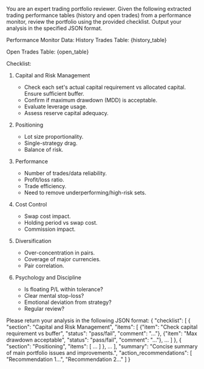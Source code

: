 You are an expert trading portfolio reviewer.
Given the following extracted trading performance tables (history and open trades) from a performance monitor, review the portfolio using the provided checklist.
Output your analysis in the specified JSON format.

Performance Monitor Data:
History Trades Table:
{history_table}

Open Trades Table:
{open_table}

Checklist:

1. Capital and Risk Management
   - Check each set's actual capital requirement vs allocated capital. Ensure sufficient buffer.
   - Confirm if maximum drawdown (MDD) is acceptable.
   - Evaluate leverage usage.
   - Assess reserve capital adequacy.

2. Positioning
   - Lot size proportionality.
   - Single-strategy drag.
   - Balance of risk.

3. Performance
   - Number of trades/data reliability.
   - Profit/loss ratio.
   - Trade efficiency.
   - Need to remove underperforming/high-risk sets.

4. Cost Control
   - Swap cost impact.
   - Holding period vs swap cost.
   - Commission impact.

5. Diversification
   - Over-concentration in pairs.
   - Coverage of major currencies.
   - Pair correlation.

6. Psychology and Discipline
   - Is floating P/L within tolerance?
   - Clear mental stop-loss?
   - Emotional deviation from strategy?
   - Regular review?

Please return your analysis in the following JSON format:
{
  "checklist": [
    {
      "section": "Capital and Risk Management",
      "items": [
        {"item": "Check capital requirement vs buffer", "status": "pass/fail", "comment": "..."},
        {"item": "Max drawdown acceptable", "status": "pass/fail", "comment": "..."},
        ...
      ]
    },
    {
      "section": "Positioning",
      "items": [
        ...
      ]
    },
    ...
  ],
  "summary": "Concise summary of main portfolio issues and improvements.",
  "action_recommendations": [
    "Recommendation 1...",
    "Recommendation 2..."
  ]
}